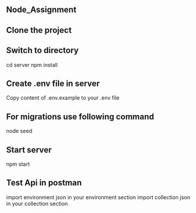 ## Node_Assignment

## Clone the project

## Switch to directory

cd server
npm install

## Create .env file in server

Copy content of .env.example to your .env file

## For migrations use following command

node seed

## Start server

npm start

## Test Api in postman

import environment json in your environment section
import collection json in your collection section
